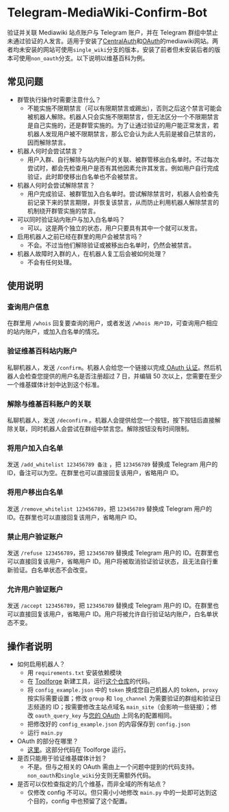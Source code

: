 # Telegram-MediaWiki-Confirm-Bot

验证并关联 Mediawiki 站点账户与 Telegram 账户，并在 Telegram 群组中禁止未通过验证的人发言。适用于安装了[CentralAuth](https://www.mediawiki.org/wiki/Extension:CentralAuth)和[OAuth](https://www.mediawiki.org/wiki/Extension:OAuth)的mediawiki网站。两者均未安装的网站可使用`single_wiki`分支的版本，安装了前者但未安装后者的版本可使用`non_oauth`分支。以下说明以维基百科为例。

## 常见问题

- 群管执行操作时需要注意什么？
    - 不能实施不限期禁言（可以有限期禁言或踢出），否则之后这个禁言可能会被机器人解除。机器人只会实施不限期禁言，但无法区分一个不限期禁言是自己实施的，还是群管实施的。为了让通过验证的用户能正常发言，若机器人发现用户被不限期禁言，那么它会认为此人先前是被自己禁言的，因而解除禁言。
- 机器人何时会尝试禁言？
    - 用户入群、自行解除与站内账户的关联、被群管移出白名单时。不过每次尝试时，都会先检查用户是否有其他因素允许其发言。例如用户自行完成验证，此时即使移出白名单也不会被禁言。
- 机器人何时会尝试解除禁言？
    - 用户完成验证、被群管加入白名单时。尝试解除禁言时，机器人会检查先前记录下来的禁言期限，并恢复该禁言，从而防止利用机器人解除禁言的机制绕开群管实施的禁言。
- 可以同时验证站内账户与加入白名单吗？
    - 可以。这是两个独立的状态，用户只要具有其中一个就可以发言。
- 启用机器人之前已经在群里的用户会被禁言吗？
    - 不会。不过当他们解除验证或被移出白名单时，仍然会被禁言。
- 机器人故障时入群的人，在机器人复工后会被如何处理？
    - 不会有任何处理。

## 使用说明

### 查询用户信息

在群里用 `/whois` 回复要查询的用户，或者发送 `/whois 用户ID`，可查询用户相应的站内账户，或加入白名单的情况。

### 验证维基百科站内账户

私聊机器人，发送 `/confirm`。机器人会给您一个链接以完成[ OAuth 认证](https://www.mediawiki.org/wiki/Help:OAuth/zh)。然后机器人会检查您提供的用户名是否注册超过 7 日，并编辑 50 次以上，您需要在至少一个维基媒体计划中达到这个标准。

### 解除与维基百科账户的关联

私聊机器人，发送 `/deconfirm` 。机器人会提供给您一个按钮，按下按钮后直接解除关联，同时机器人会尝试在群组中禁言您。解除按钮没有时间限制。

### 将用户加入白名单

发送 `/add_whitelist 123456789 备注` ，把 `123456789` 替换成 Telegram 用户的 ID，备注可以为空。在群里也可以直接回复该用户，省略用户 ID。

### 将用户移出白名单

发送 `/remove_whitelist 123456789`，把 `123456789` 替换成 Telegram 用户的 ID。在群里也可以直接回复该用户，省略用户 ID。

### 禁止用户验证账户

发送 `/refuse 123456789`，把 `123456789` 替换成 Telegram 用户的 ID。在群里也可以直接回复该用户，省略用户 ID。用户将被取消验证验证状态，且无法自行重新验证。白名单状态不会改变。

### 允许用户验证账户

发送 `/accept 123456789`，把 `123456789` 替换成 Telegram 用户的 ID。在群里也可以直接回复该用户，省略用户 ID。用户将被允许自行验证站内账户，白名单状态不变。

## 操作者说明

- 如何启用机器人？
    - 用 `requirements.txt` 安装依赖模块
    - 在 [Toolforge](https://wikitech.wikimedia.org/wiki/Portal:Toolforge) 新建工具，运行[这个仓库](https://github.com/The-Earth/Telegram-MediaWiki-Confirm-Bot-OAuth)的代码。
    - 将 `config_example.json` 中的 `token` 换成您自己机器人的 token，`proxy` 按实际需要设置；修改 `group` 和 `log_channel` 为需要验证的群组和验证日志频道的 ID；按需要修改主站点域名 `main_site`（会影响一些链接）；修改 `oauth_query_key` 与[您的 OAuth](https://github.com/The-Earth/Telegram-MediaWiki-Confirm-Bot-OAuth) 上同名的配置相同。
    - 把修改好的 `config_example.json` 的内容保存到 `config.json`
    - 运行 `main.py`
- OAuth 的部分在哪里？
  - [这里](https://github.com/The-Earth/Telegram-MediaWiki-Confirm-Bot-OAuth)。这部分代码在 Toolforge 运行。
- 是否只能用于验证维基媒体计划？
    - 不是。但与之相关的 OAuth 需由上一个问题中提到的代码支持。`non_oauth`和`single_wiki`分支则无需额外代码。
- 是否可以仅检查指定的几个维基，而非全域的所有站点？
    - 仅修改 config 不可以。但只需小小地修改 `main.py` 中的一处即可达到这个目的，config 中也预留了这个配置。
